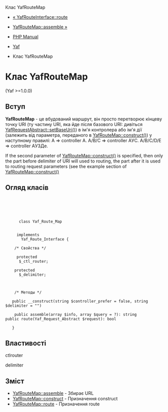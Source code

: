 Клас YafRouteMap

-   [« YafRouteInterface::route](yaf-route-interface.route.html)
    
-   [YafRouteMap::assemble »](yaf-route-map.assemble.html)
    
-   [PHP Manual](index.md)
    
-   [Yaf](book.yaf.md)
    
-   Клас YafRouteMap
    

# Клас YafRouteMap

(Yaf >=1.0.0)

## Вступ

**YafRouteMap** - це вбудований маршрут, він просто перетворює кінцеву точку URI (ту частину URI, яка йде після базового URI: дивіться [YafRequestAbstract::setBaseUri()](yaf-request-abstract.setbaseuri.html)) в ім'я контролера або ім'я дії (залежить від параметра, переданого в [YafRouteMap::construct()](yaf-route-map.construct.html)) у наступному правилі: A => controller A. A/B/C => controller AУC. A/B/C/D/E => controller AУЗДе.

If the second parameter of [YafRouteMap::construct()](yaf-route-map.construct.html) is specified, then only the part before delimiter of URI will used to routing, the part after it is used to routing request parameters (see the example section of [YafRouteMap::construct()](yaf-route-map.construct.html)

## Огляд класів

```classsynopsis



    
     
      class Yaf_Route_Map
     

     implements 
       Yaf_Route_Interface {

    /* Свойства */
    
     protected
      $_ctl_router;

    protected
      $_delimiter;



    /* Методы */
    
   public __construct(string $controller_prefer = false, string $delimiter = "")

    public assemble(array $info, array $query = ?): string
public route(Yaf_Request_Abstract $request): bool

   }
```

## Властивості

ctlrouter

delimiter

## Зміст

-   [YafRouteMap::assemble](yaf-route-map.assemble.html) - Збирає URL
-   [YafRouteMap::construct](yaf-route-map.construct.html) - Призначення construct
-   [YafRouteMap::route](yaf-route-map.route.html) - Призначення route